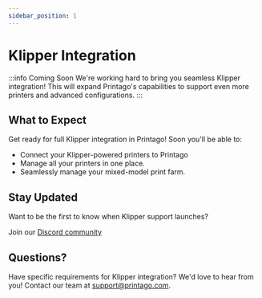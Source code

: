 ```yaml
---
sidebar_position: 1
---
```


# Klipper Integration

:::info Coming Soon
We're working hard to bring you seamless Klipper integration! This will expand Printago's capabilities to support even more printers and advanced configurations.
:::

## What to Expect

Get ready for full Klipper integration in Printago! Soon you'll be able to:
- Connect your Klipper-powered printers to Printago
- Manage all your printers in one place.
- Seamlessly manage your mixed-model print farm.

## Stay Updated

Want to be the first to know when Klipper support launches? 

Join our [Discord community](https://discord.gg/RCFA2u99De)

## Questions?

Have specific requirements for Klipper integration? We'd love to hear from you! Contact our team at support@printago.com.
